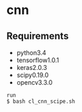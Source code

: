 # cnn
## Requirements
- python3.4
- tensorflow1.0.1
- keras2.0.3
- scipy0.19.0
- opencv3.3.0
```
run
$ bash cl_cnn_scipe.sh
```
